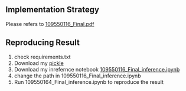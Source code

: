 ## Implementation Strategy
Please refers to [109550116_Final.pdf]([https://github.com/jerrychild999922/ML_final/blob/main/109550116_Final.pdf])

## Reproducing Result
1. check requirements.txt
2. Download my [pickle](https://github.com/jerrychild999922/ML_final/tree/main/pickle)
2. Download my inrefernce notebook [109550116_Final_inference.ipynb](https://github.com/jerrychild999922/ML_final/blob/main/109550116_Final_inference.ipynb)
3. change the path in 109550116_Final_inference.ipynb
4. Run 109550164_Final_inference.ipynb to reproduce the result
